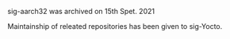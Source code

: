 sig-aarch32 was archived on 15th Spet. 2021

Maintainship of releated repositories has been given to sig-Yocto.
